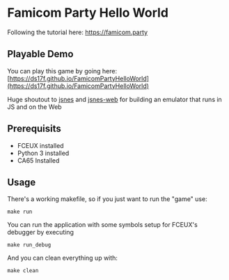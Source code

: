 # Famicom Party Hello World 
Following the tutorial here: https://famicom.party

## Playable Demo
You can play this game by going here:
[https://ds17f.github.io/FamicomPartyHelloWorld](https://ds17f.github.io/FamicomPartyHelloWorld)

Huge shoutout to [jsnes](https://github.com/bfirsh/jsnes) and [jsnes-web](https://github.com/bfirsh/jsnes-we://github.com/bfirsh/jsnes-web) for building an emulator that runs in JS and on the Web


## Prerequisits
* FCEUX installed
* Python 3 installed
* CA65 Installed

## Usage
There's a working makefile, so if you just want to run the "game" use:
```
make run
```

You can run the application with some symbols setup for FCEUX's debugger 
by executing
```
make run_debug
```

And you can clean everything up with:
```
make clean
```



